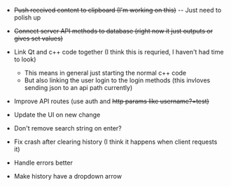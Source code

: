 - ~~Push received content to clipboard (I'm working on this)~~ -- Just need to polish up
- ~~Connect server API methods to database (right now it just outputs or gives set values)~~
- Link Qt and c++ code together (I think this is requried, I haven't had time to look)
    - This means in general just starting the normal c++ code
    - But also linking the user login to the login methods (this invloves sending json to an api path currently)


- Improve API routes (use auth and ~~http params like username?=test)~~


- Update the UI on new change
- Don't remove search string on enter?
- Fix crash after clearing history (I think it happens when client requests it)
- Handle errors better


- Make history have a dropdown arrow